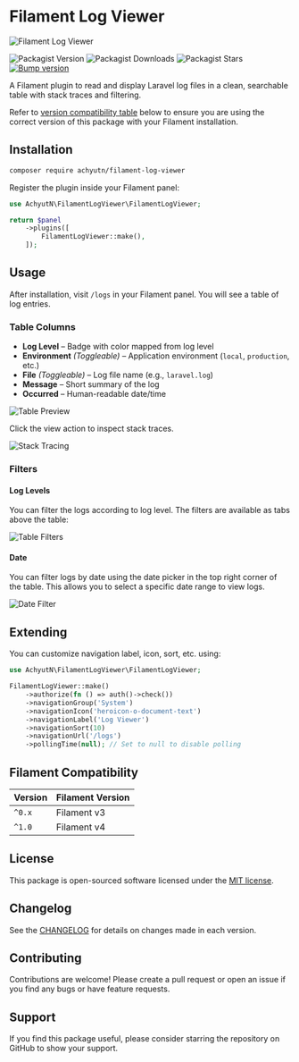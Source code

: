 # Filament Log Viewer

![Filament Log Viewer](https://banners.beyondco.de/Filament%20Log%20Viewer.png?theme=light&packageManager=composer+require&packageName=achyutn%2Ffilament-log-viewer&pattern=hideout&style=style_2&description=A+Filament+package+to+view+and+manage+Laravel+logs.&md=1&showWatermark=0&fontSize=175px&images=document-report)

![Packagist Version](https://img.shields.io/packagist/v/achyutn/filament-log-viewer?label=Latest%20Version)
![Packagist Downloads](https://img.shields.io/packagist/dt/achyutn/filament-log-viewer?label=Packagist%20Downloads)
![Packagist Stars](https://img.shields.io/packagist/stars/achyutn/filament-log-viewer?label=Stars)
[![Bump version](https://github.com/achyutkneupane/filament-log-viewer/actions/workflows/tagrelease.yml/badge.svg)](https://github.com/achyutkneupane/filament-log-viewer/actions/workflows/tagrelease.yml)

A Filament plugin to read and display Laravel log files in a clean, searchable table with stack traces and filtering.

Refer to [version compatibility table](#filament-compatibility) below to ensure you are using the correct version of this package with your Filament installation.

## Installation

```bash
composer require achyutn/filament-log-viewer
```

Register the plugin inside your Filament panel:

```php
use AchyutN\FilamentLogViewer\FilamentLogViewer;

return $panel
    ->plugins([
        FilamentLogViewer::make(),
    ]);
```

## Usage

After installation, visit `/logs` in your Filament panel. You will see a table of log entries.

### Table Columns

- **Log Level** – Badge with color mapped from log level
- **Environment** *(Toggleable)* – Application environment (`local`, `production`, etc.)
- **File** *(Toggleable)* – Log file name (e.g., `laravel.log`)
- **Message** – Short summary of the log
- **Occurred** – Human-readable date/time

![Table Preview](https://hamrocdn.com/uryCX6dM652b)

Click the view action to inspect stack traces.

![Stack Tracing](https://hamrocdn.com/ZrA8W53Nx3CO)

### Filters

#### Log Levels

You can filter the logs according to log level. The filters are available as tabs above the table:

![Table Filters](https://hamrocdn.com/175hFkEVdrDl)

#### Date

You can filter logs by date using the date picker in the top right corner of the table. This allows you to select a specific date range to view logs.

![Date Filter](https://hamrocdn.com/q9sILZZYuxlN)

## Extending

You can customize navigation label, icon, sort, etc. using:

```php
use AchyutN\FilamentLogViewer\FilamentLogViewer;

FilamentLogViewer::make()
    ->authorize(fn () => auth()->check())
    ->navigationGroup('System')
    ->navigationIcon('heroicon-o-document-text')
    ->navigationLabel('Log Viewer')
    ->navigationSort(10)
    ->navigationUrl('/logs')
    ->pollingTime(null); // Set to null to disable polling
```

## Filament Compatibility

| Version             | Filament Version |
|---------------------|------------------|
| `^0.x`              | Filament v3      |
| `^1.0`              | Filament v4      |

## License

This package is open-sourced software licensed under the [MIT license](LICENSE.md).

## Changelog

See the [CHANGELOG](CHANGELOG.md) for details on changes made in each version.

## Contributing

Contributions are welcome! Please create a pull request or open an issue if you find any bugs or have feature requests.

## Support

If you find this package useful, please consider starring the repository on GitHub to show your support.
